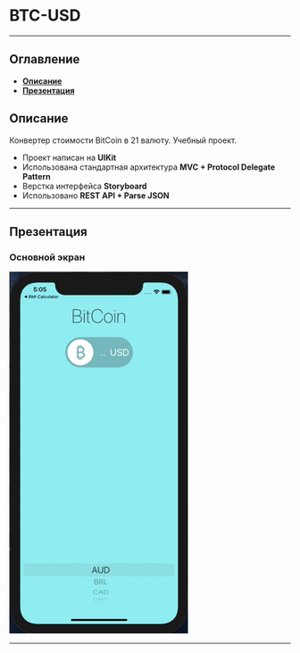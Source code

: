 # BTC-USD
___
## Оглавление
- **[Описание](#Description)**
- **[Презентация](#Presentation)**

## <a id="Description"></a>Описание
Конвертер стоимости BitCoin в 21 валюту. Учебный проект.

- Проект написан на **UIKit**
- Использована стандартная архитектура **MVC + Protocol Delegate Pattern** 
- Верстка интерфейса **Storyboard**
- Использовано **REST API + Parse JSON**

___

## <a id="Presentation"></a>Презентация
### Основной экран
![Main Screen](Documentation/MainScreen.gif)

___

